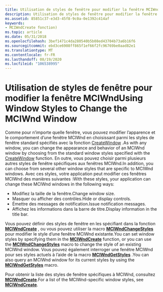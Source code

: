```yaml
---
title: Utilisation de styles de fenêtre pour modifier la fenêtre MCIWnd
description: Utilisation de styles de fenêtre pour modifier la fenêtre MCIWnd
ms.assetid: 85851c37-e3d3-45f8-9c0a-0e1392c414af
keywords:
- MCIWndCreate fonction)
ms.topic: article
ms.date: 05/31/2018
ms.openlocfilehash: 3bef1471c4da280540b5b08ed43704b73a6b16f6
ms.sourcegitcommit: ebd3ce6908ff865f1ef66f2fc96769be0aad82e1
ms.translationtype: MT
ms.contentlocale: fr-FR
ms.lasthandoff: 08/19/2020
ms.locfileid: "106538995"
---
```

# <a name="using-window-styles-to-change-the-mciwnd-window"></a><span data-ttu-id="4c4b3-104">Utilisation de styles de fenêtre pour modifier la fenêtre MCIWnd</span><span class="sxs-lookup"><span data-stu-id="4c4b3-104">Using Window Styles to Change the MCIWnd Window</span></span>

<span data-ttu-id="4c4b3-105">Comme pour n’importe quelle fenêtre, vous pouvez modifier l’apparence et le comportement d’une fenêtre MCIWnd en choisissant parmi les styles de fenêtre standard spécifiés avec la fonction [CreateWindow](/windows/win32/api/winuser/nf-winuser-createwindowa) .</span><span class="sxs-lookup"><span data-stu-id="4c4b3-105">As with any window, you can change the appearance and behavior of an MCIWnd window by choosing from the standard window styles specified with the [CreateWindow](/windows/win32/api/winuser/nf-winuser-createwindowa) function.</span></span> <span data-ttu-id="4c4b3-106">En outre, vous pouvez choisir parmi plusieurs autres styles de fenêtre spécifiques aux fenêtres MCIWnd.</span><span class="sxs-lookup"><span data-stu-id="4c4b3-106">In addition, you can choose from several other window styles that are specific to MCIWnd windows.</span></span> <span data-ttu-id="4c4b3-107">Avec ces styles, votre application peut modifier ces fenêtres MCIWnd des manières suivantes :</span><span class="sxs-lookup"><span data-stu-id="4c4b3-107">With these styles, your application can change these MCIWnd windows in the following ways:</span></span>

-   <span data-ttu-id="4c4b3-108">Modifiez la taille de la fenêtre.</span><span class="sxs-lookup"><span data-stu-id="4c4b3-108">Change window size.</span></span>
-   <span data-ttu-id="4c4b3-109">Masquer ou afficher des contrôles.</span><span class="sxs-lookup"><span data-stu-id="4c4b3-109">Hide or display controls.</span></span>
-   <span data-ttu-id="4c4b3-110">Émettre des messages de notification.</span><span class="sxs-lookup"><span data-stu-id="4c4b3-110">Issue notification messages.</span></span>
-   <span data-ttu-id="4c4b3-111">Affichez les informations dans la barre de titre.</span><span class="sxs-lookup"><span data-stu-id="4c4b3-111">Display information in the title bar.</span></span>

<span data-ttu-id="4c4b3-112">Vous pouvez définir des styles de fenêtre en les spécifiant dans la fonction [**MCIWndCreate**](/windows/desktop/api/Vfw/nf-vfw-mciwndcreatea) , ou vous pouvez utiliser la macro [**MCIWndChangeStyles**](/windows/desktop/api/Vfw/nf-vfw-mciwndchangestyles) pour modifier le style d’une fenêtre MCIWnd existante.</span><span class="sxs-lookup"><span data-stu-id="4c4b3-112">You can set window styles by specifying them in the [**MCIWndCreate**](/windows/desktop/api/Vfw/nf-vfw-mciwndcreatea) function, or you can use the [**MCIWndChangeStyles**](/windows/desktop/api/Vfw/nf-vfw-mciwndchangestyles) macro to change the style of an existing MCIWnd window.</span></span> <span data-ttu-id="4c4b3-113">Vous pouvez également interroger une fenêtre MCIWnd pour ses styles actuels à l’aide de la macro [**MCIWndGetStyles**](/windows/desktop/api/Vfw/nf-vfw-mciwndgetstyles) .</span><span class="sxs-lookup"><span data-stu-id="4c4b3-113">You can also query an MCIWnd window for its current styles by using the [**MCIWndGetStyles**](/windows/desktop/api/Vfw/nf-vfw-mciwndgetstyles) macro.</span></span>

<span data-ttu-id="4c4b3-114">Pour obtenir la liste des styles de fenêtre spécifiques à MCIWnd, consultez [**MCIWndCreate**](/windows/desktop/api/Vfw/nf-vfw-mciwndcreatea).</span><span class="sxs-lookup"><span data-stu-id="4c4b3-114">For a list of the MCIWnd-specific window styles, see [**MCIWndCreate**](/windows/desktop/api/Vfw/nf-vfw-mciwndcreatea).</span></span>

 

 